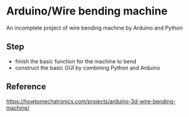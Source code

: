 # Arduino/Wire bending machine

An incomplete project of wire bending machine by Arduino and Python

## Step

* finish the basic function for the machine to bend
* construct the basic GUI by combining Python and Arduino

## Reference

https://howtomechatronics.com/projects/arduino-3d-wire-bending-machine/